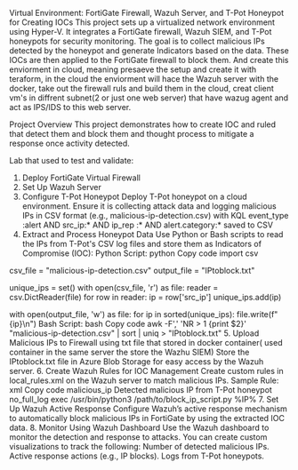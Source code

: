 Virtual Environment: FortiGate Firewall, Wazuh Server, and T-Pot Honeypot for Creating IOCs
This project sets up a virtualized network environment using Hyper-V. It integrates a FortiGate firewall, Wazuh SIEM, and T-Pot honeypots for security monitoring. The goal is to collect malicious IPs detected by the honeypot and generate Indicators based on the data. These IOCs are then applied to the FortiGate firewall to block them.
And create this enviorment in cloud, meaning presaeve the setup and create it with teraform,
in the cloud the enviorment will hace the Wazuh server with the docker, take out the firewall ruls and build them in the cloud, creat client vm's in diffrent subnet(2 or just one web server) that have wazug agent and act as IPS/IDS to this web server.

Project Overview
This project demonstrates how to create IOC and ruled that detect them and block them and thought process to mitigate a response once activity detected.

Lab that used to test and validate:
1. Deploy FortiGate Virtual Firewall
2. Set Up Wazuh Server
3. Configure T-Pot Honeypot
Deploy T-Pot honeypot on a cloud environment.
Ensure it is collecting attack data and logging malicious IPs in CSV format (e.g., malicious-ip-detection.csv) with KQL 
event_type :alert AND src_ip:* AND ip_rep :* AND alert.category:*
saved to CSV
4. Extract and Process Honeypot Data
Use Python or Bash scripts to read the IPs from T-Pot's CSV log files and store them as Indicators of Compromise (IOC):
Python Script:
python
Copy code
import csv

csv_file = "malicious-ip-detection.csv"
output_file = "IPtoblock.txt"

unique_ips = set()
with open(csv_file, 'r') as file:
    reader = csv.DictReader(file)
    for row in reader:
        ip = row['src_ip']
        unique_ips.add(ip)

with open(output_file, 'w') as file:
    for ip in sorted(unique_ips):
        file.write(f"{ip}\n")
Bash Script:
bash
Copy code
awk -F',' 'NR > 1 {print $2}' "malicious-ip-detection.csv" | sort | uniq > "IPtoblock.txt"
5. Upload Malicious IPs to Firewall using txt file that stored in docker container( used container in the same server the store the Wazhu SIEM)
Store the IPtoblock.txt file in Azure Blob Storage for easy access by the Wazuh server.
6. Create Wazuh Rules for IOC Management
Create custom rules in local_rules.xml on the Wazuh server to match malicious IPs.
Sample Rule:
xml
Copy code
<group name="custom">
  <rule id="100200" level="10">
    <match>malicious_ip</match>
    <description>Detected malicious IP from T-Pot honeypot</description>
    <options>no_full_log</options>
    <action>exec</action>
    <command>/usr/bin/python3 /path/to/block_ip_script.py %IP%</command>
  </rule>
</group>
7. Set Up Wazuh Active Response
Configure Wazuh’s active response mechanism to automatically block malicious IPs in FortiGate by using the extracted IOC data.
8. Monitor Using Wazuh Dashboard
Use the Wazuh dashboard to monitor the detection and response to attacks. You can create custom visualizations to track the following:
Number of detected malicious IPs.
Active response actions (e.g., IP blocks).
Logs from T-Pot honeypots.





